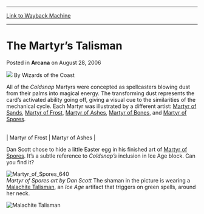 
---
[Link to Wayback Machine](https://web.archive.org/web/20210429043826/https://magic.wizards.com/en/articles/archive/martyr%E2%80%99s-talisman-2006-08-28)

[_metadata_:author]:- "Wizards of the Coast"
[_metadata_:description]:- "All of the Coldsnap Martyrs were concepted as spellcasters blowing dust from their palms into magical energy. The transforming dust represents the card’s activated ability going off, giving a visual cue to the similarities of the mechanical cycle. Each Martyr was illustrated by a different artist: Martyr of Sands, Martyr of Frost, Martyr of Ashes, Martyr of Bones, and Martyr"
[_metadata_:generator]:- "Drupal 7 (http://drupal.org)"
[_metadata_:node]:- "703546"
[_metadata_:publish_date]:- "2006-08-28"
[_metadata_:source]:- "div-main-content"
[_metadata_:title]:- "The Martyr’s Talisman"
[_metadata_:wayback_capture_timestamp]:- "2021-04-29 04:38:26"
[_metadata_:wayback_raw_url]:- "https://web.archive.org/web/20210429043826id_/https://magic.wizards.com/en/articles/archive/martyr%E2%80%99s-talisman-2006-08-28"
[_metadata_:wayback_url]:- "https://magic.wizards.com/en/articles/archive/martyr%E2%80%99s-talisman-2006-08-28"
---


The Martyr’s Talisman
=====================



 Posted in **Arcana**
 on August 28, 2006 






![](https://media.magic.wizards.com/styles/auth_small/public/images/person/wizards_author.jpg)
By Wizards of the Coast












All of the *Coldsnap* Martyrs were concepted as spellcasters blowing dust from their palms into magical energy. The transforming dust represents the card’s activated ability going off, giving a visual cue to the similarities of the mechanical cycle. Each Martyr was illustrated by a different artist: [Martyr of Sands](http://gatherer.wizards.com/Pages/Card/Details.aspx?&name=Martyr%2Bof%2BSands), [Martyr of Frost](http://gatherer.wizards.com/Pages/Card/Details.aspx?&name=Martyr%2Bof%2BFrost), [Martyr of Ashes](http://gatherer.wizards.com/Pages/Card/Details.aspx?&name=Martyr%2Bof%2BAshes), [Martyr of Bones](http://gatherer.wizards.com/Pages/Card/Details.aspx?&name=Martyr%2Bof%2BBones), and [Martyr of Spores](http://gatherer.wizards.com/Pages/Card/Details.aspx?&name=Martyr%2Bof%2BSpores).





|  |  |
| --- | --- |
| 
Martyr of Frost
 | 
Martyr of Ashes
 |


Dan Scott chose to hide a little Easter egg in his finished art of [Martyr of Spores](http://gatherer.wizards.com/Pages/Card/Details.aspx?name=Martyr+of+Spores). It’s a subtle reference to *Coldsnap’s* inclusion in Ice Age block. Can you find it?


![Martyr_of_Spores_640](https://media.magic.wizards.com/image_legacy_migration/magic/images/cardart/CSP/Martyr_of_Spores_640.jpg)  
*Martyr of Spores art by Dan Scott*
The shaman in the picture is wearing a [Malachite Talisman](http://gatherer.wizards.com/Pages/Card/Details.aspx?name=Malachite+Talisman), an *Ice Age* artifact that triggers on green spells, around her neck.




![Malachite Talisman](http://gatherer.wizards.com/Handlers/Image.ashx?type=card&name=Malachite+Talisman)








